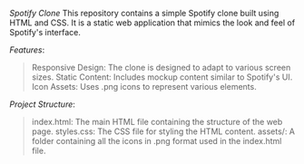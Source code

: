 *Spotify Clone*
This repository contains a simple Spotify clone built using HTML and CSS. 
It is a static web application that mimics the look and feel of Spotify's interface.

*Features*:
>Responsive Design: The clone is designed to adapt to various screen sizes.
>Static Content: Includes mockup content similar to Spotify's UI.
>Icon Assets: Uses .png icons to represent various elements.

*Project Structure*:
>index.html: The main HTML file containing the structure of the web page.
>styles.css: The CSS file for styling the HTML content.
>assets/: A folder containing all the icons in .png format used in the index.html file.
